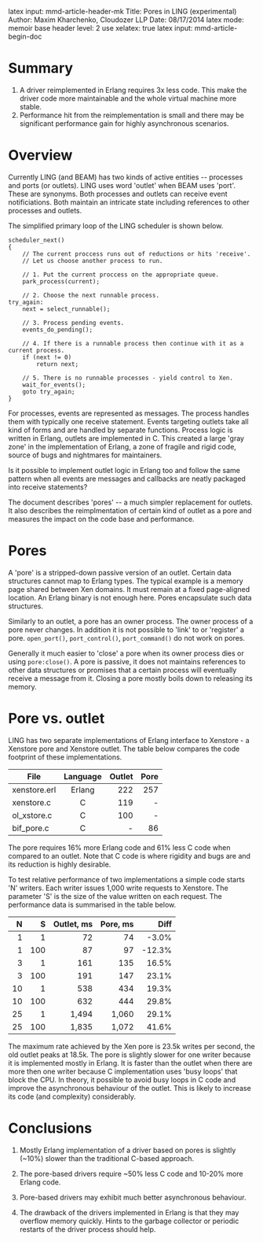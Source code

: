 latex input:            mmd-article-header-mk
Title:					Pores in LING (experimental)
Author:					Maxim Kharchenko, Cloudozer LLP
Date:					08/17/2014
latex mode:				memoir
base header level:      2
use xelatex:            true
latex input:            mmd-article-begin-doc

# Summary

1. A driver reimplemented in Erlang requires 3x less code. This make the driver code more
maintainable and the whole virtual machine more stable.
1. Performance hit from the reimplementation is small and there may be significant performance gain
for highly asynchronous scenarios.

# Overview

Currently LING (and BEAM) has two kinds of active entities -- processes and ports (or outlets).
LING uses word 'outlet' when BEAM uses 'port'. These are synonyms. Both processes and outlets can
receive event notificiations. Both maintain an intricate state including references to other
processes and outlets.

The simplified primary loop of the LING scheduler is shown below.

```
scheduler_next()
{
	// The current proccess runs out of reductions or hits 'receive'.
	// Let us choose another process to run.

	// 1. Put the current proccess on the appropriate queue.
	park_process(current);

	// 2. Choose the next runnable process.
try_again:
	next = select_runnable();

	// 3. Process pending events.
	events_do_pending();

	// 4. If there is a runnable process then continue with it as a current process.
	if (next != 0)
		return next;

	// 5. There is no runnable processes - yield control to Xen.
	wait_for_events();
	goto try_again;
}
```

For processes, events are represented as messages. The process handles them with typically one
receive statement. Events targeting outlets take all kind of forms and are handled by separate
functions. Process logic is written in Erlang, outlets are implemented in C. This created a large
'gray zone' in the implementation of Erlang, a zone of fragile and rigid code, source of bugs and
nightmares for maintainers.

Is it possible to implement outlet logic in Erlang too and follow the same pattern when all events
are messages and callbacks are neatly packaged into receive statements?

The document describes 'pores' -- a much simpler replacement for outlets. It also describes the
reimplmentation of certain kind of outlet as a pore and measures the impact on the code base and
performance.

# Pores

A 'pore' is a stripped-down passive version of an outlet. Certain data structures cannot map to Erlang
types. The typical example is a memory page shared between Xen domains. It must remain at a fixed
page-aligned location. An Erlang binary is not enough here. Pores encapsulate such data structures.

Similarly to an outlet, a pore has an owner process. The owner process of a pore never changes. In
addition it is not possible to 'link' to or 'register' a pore. `open_port()`, `port_control()`,
`port_command()` do not work on pores.

Generally it much easier to 'close' a pore when its owner process dies or using `pore:close()`. A
pore is passive, it does not maintains references to other data structures or promises that a certain
process will eventually receive a message from it. Closing a pore mostly boils down to releasing its
memory.

# Pore vs. outlet

LING has two separate implementations of Erlang interface to Xenstore - a Xenstore pore and Xenstore
outlet. The table below compares the code footprint of these implementations.

File | Language | Outlet | Pore
-----|:--------:|----:|---:
xenstore.erl | Erlang | 222 | 257
xenstore.c | C | 119 | -
ol\_xstore.c | C | 100 | -
bif\_pore.c | C | - | 86

The pore requires 16% more Erlang code and 61% less C code when compared to an outlet. Note that C
code is where rigidity and bugs are and its reduction is highly desirable.

To test relative performance of two implementations a simple code starts 'N' writers. Each writer
issues 1,000 write requests to Xenstore. The parameter 'S' is the size of the value written on each
request. The performance data is summarised in the table below.

N|S|Outlet, ms|Pore, ms|Diff
-:|-:|-----:|---:|---:
1|1|72|74|-3.0%
1|100|87|97|-12.3%
3|1|161|135|16.5%
3|100|191|147|23.1%
10|1|538|434|19.3%
10|100|632|444|29.8%
25|1|1,494|1,060|29.1%
25|100|1,835|1,072|41.6%

The maximum rate achieved by the Xen pore is 23.5k writes per second, the old outlet peaks at 18.5k.
The pore is slightly slower for one writer because it is implemented mostly in Erlang. It is faster
than the outlet when there are more then one writer because C implementation uses 'busy loops' that
block the CPU. In theory, it possible to avoid busy loops in C code and improve the asynchronous
behaviour of the outlet. This is likely to increase its code (and complexity) considerably.

# Conclusions

1. Mostly Erlang implementation of a driver based on pores is slightly (~10%) slower than the
traditional C-based approach.

1. The pore-based drivers require ~50% less C code and 10-20% more Erlang code.

1. Pore-based drivers may exhibit much better asynchronous behaviour.

1. The drawback of the drivers implemented in Erlang is that they may overflow memory quickly.
Hints to the garbage collector or periodic restarts of the driver process should help.


